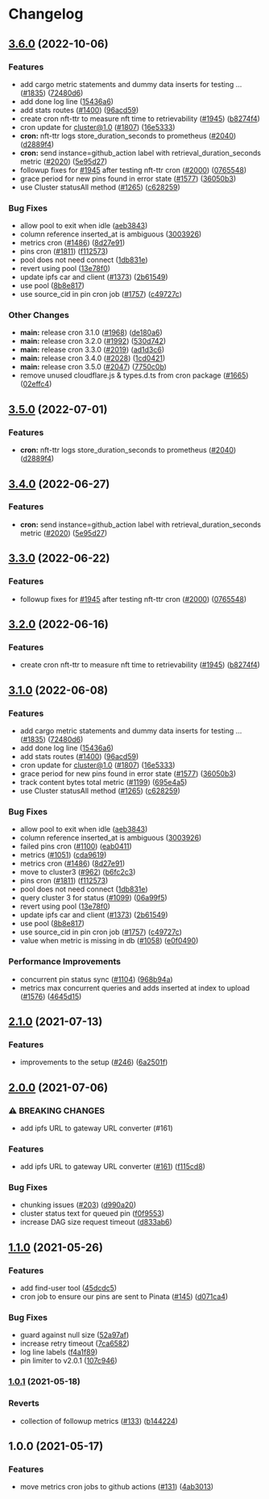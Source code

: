 # Changelog

## [3.6.0](https://github.com/mikeyhodl/nft.storage/compare/cron-v3.5.0...cron-v3.6.0) (2022-10-06)


### Features

* add cargo metric statements and dummy data inserts for testing … ([#1835](https://github.com/mikeyhodl/nft.storage/issues/1835)) ([72480d6](https://github.com/mikeyhodl/nft.storage/commit/72480d6a9719308bf4a8a81c34764a51f5f58cfa))
* add done log line ([15436a6](https://github.com/mikeyhodl/nft.storage/commit/15436a6f9f740785d3462964c1b8ff449ccbb7f5))
* add stats routes ([#1400](https://github.com/mikeyhodl/nft.storage/issues/1400)) ([96acd59](https://github.com/mikeyhodl/nft.storage/commit/96acd592b8e0cc36f2adaf542ef4921cfa8bea22))
* create cron nft-ttr to measure nft time to retrievability ([#1945](https://github.com/mikeyhodl/nft.storage/issues/1945)) ([b8274f4](https://github.com/mikeyhodl/nft.storage/commit/b8274f467f5e85d569c2635e179e255c29c8b1af))
* cron update for cluster@1.0 ([#1807](https://github.com/mikeyhodl/nft.storage/issues/1807)) ([16e5333](https://github.com/mikeyhodl/nft.storage/commit/16e5333346d22c7c2d212ca0a80ff712fbc6ba2b))
* **cron:** nft-ttr logs store_duration_seconds to prometheus ([#2040](https://github.com/mikeyhodl/nft.storage/issues/2040)) ([d2889f4](https://github.com/mikeyhodl/nft.storage/commit/d2889f4a69de52482ce2c165c940171d74810fa6))
* **cron:** send instance=github_action label with retrieval_duration_seconds metric ([#2020](https://github.com/mikeyhodl/nft.storage/issues/2020)) ([5e95d27](https://github.com/mikeyhodl/nft.storage/commit/5e95d27c94f7253dac00db0591992b5502cdacc2))
* followup fixes for [#1945](https://github.com/mikeyhodl/nft.storage/issues/1945) after testing nft-ttr cron  ([#2000](https://github.com/mikeyhodl/nft.storage/issues/2000)) ([0765548](https://github.com/mikeyhodl/nft.storage/commit/0765548a4f46ebd2ccd1f5358e68686e766af1d8))
* grace period for new pins found in error state ([#1577](https://github.com/mikeyhodl/nft.storage/issues/1577)) ([36050b3](https://github.com/mikeyhodl/nft.storage/commit/36050b3a8b52ad71348cca346a7dd3933b6f168f))
* use Cluster statusAll method ([#1265](https://github.com/mikeyhodl/nft.storage/issues/1265)) ([c628259](https://github.com/mikeyhodl/nft.storage/commit/c628259179db7890335c476fffeff636b9fd0c26))


### Bug Fixes

* allow pool to exit when idle ([aeb3843](https://github.com/mikeyhodl/nft.storage/commit/aeb38439bc98f90877763d51e03ffe0247f236f3))
* column reference inserted_at is ambiguous ([3003926](https://github.com/mikeyhodl/nft.storage/commit/3003926c399be163fd09b3e4788699ac8f850f61))
* metrics cron ([#1486](https://github.com/mikeyhodl/nft.storage/issues/1486)) ([8d27e91](https://github.com/mikeyhodl/nft.storage/commit/8d27e919b734194cdd459c4714fe96eec748a119))
* pins cron ([#1811](https://github.com/mikeyhodl/nft.storage/issues/1811)) ([f112573](https://github.com/mikeyhodl/nft.storage/commit/f1125738ba8e9c70a4a4da2cd8d3cbb48cb5b4c2))
* pool does not need connect ([1db831e](https://github.com/mikeyhodl/nft.storage/commit/1db831e0548c5996569a8dfc9884a6feabdf52c5))
* revert using pool ([13e78f0](https://github.com/mikeyhodl/nft.storage/commit/13e78f0ee2ac9deff979da696ff3a481695eee22))
* update ipfs car and client ([#1373](https://github.com/mikeyhodl/nft.storage/issues/1373)) ([2b61549](https://github.com/mikeyhodl/nft.storage/commit/2b61549f4f31684a6afca28c9f7ed39dc076ada2))
* use pool ([8b8e817](https://github.com/mikeyhodl/nft.storage/commit/8b8e817379245b8cf2cfab135124d4636efbc6de))
* use source_cid in pin cron job ([#1757](https://github.com/mikeyhodl/nft.storage/issues/1757)) ([c49727c](https://github.com/mikeyhodl/nft.storage/commit/c49727c6159c37843f8b61957a6c97b2f1123637))


### Other Changes

* **main:** release cron 3.1.0 ([#1968](https://github.com/mikeyhodl/nft.storage/issues/1968)) ([de180a6](https://github.com/mikeyhodl/nft.storage/commit/de180a6f4b57293d6cbb2c744923a7a344108c5c))
* **main:** release cron 3.2.0 ([#1992](https://github.com/mikeyhodl/nft.storage/issues/1992)) ([530d742](https://github.com/mikeyhodl/nft.storage/commit/530d74203ab9793f24b620b55ccead426d637075))
* **main:** release cron 3.3.0 ([#2019](https://github.com/mikeyhodl/nft.storage/issues/2019)) ([ad1d3c6](https://github.com/mikeyhodl/nft.storage/commit/ad1d3c6b9669ef3a14f5fc569449921ba7d6956f))
* **main:** release cron 3.4.0 ([#2028](https://github.com/mikeyhodl/nft.storage/issues/2028)) ([1cd0421](https://github.com/mikeyhodl/nft.storage/commit/1cd0421c8b3ae1226fbd6fa1f6ab2afd8b6341aa))
* **main:** release cron 3.5.0 ([#2047](https://github.com/mikeyhodl/nft.storage/issues/2047)) ([7750c0b](https://github.com/mikeyhodl/nft.storage/commit/7750c0b0a23d2bdd970ebb51ca1c71a5287621bd))
* remove unused cloudflare.js & types.d.ts from cron package ([#1665](https://github.com/mikeyhodl/nft.storage/issues/1665)) ([02effc4](https://github.com/mikeyhodl/nft.storage/commit/02effc4781b93dcc5eaf6566a9a35da7b70cc4da))

## [3.5.0](https://github.com/nftstorage/nft.storage/compare/cron-v3.4.0...cron-v3.5.0) (2022-07-01)


### Features

* **cron:** nft-ttr logs store_duration_seconds to prometheus ([#2040](https://github.com/nftstorage/nft.storage/issues/2040)) ([d2889f4](https://github.com/nftstorage/nft.storage/commit/d2889f4a69de52482ce2c165c940171d74810fa6))

## [3.4.0](https://github.com/nftstorage/nft.storage/compare/cron-v3.3.0...cron-v3.4.0) (2022-06-27)


### Features

* **cron:** send instance=github_action label with retrieval_duration_seconds metric ([#2020](https://github.com/nftstorage/nft.storage/issues/2020)) ([5e95d27](https://github.com/nftstorage/nft.storage/commit/5e95d27c94f7253dac00db0591992b5502cdacc2))

## [3.3.0](https://github.com/nftstorage/nft.storage/compare/cron-v3.2.0...cron-v3.3.0) (2022-06-22)


### Features

* followup fixes for [#1945](https://github.com/nftstorage/nft.storage/issues/1945) after testing nft-ttr cron  ([#2000](https://github.com/nftstorage/nft.storage/issues/2000)) ([0765548](https://github.com/nftstorage/nft.storage/commit/0765548a4f46ebd2ccd1f5358e68686e766af1d8))

## [3.2.0](https://github.com/nftstorage/nft.storage/compare/cron-v3.1.0...cron-v3.2.0) (2022-06-16)


### Features

* create cron nft-ttr to measure nft time to retrievability ([#1945](https://github.com/nftstorage/nft.storage/issues/1945)) ([b8274f4](https://github.com/nftstorage/nft.storage/commit/b8274f467f5e85d569c2635e179e255c29c8b1af))

## [3.1.0](https://github.com/nftstorage/nft.storage/compare/cron-v3.0.0...cron-v3.1.0) (2022-06-08)


### Features

* add cargo metric statements and dummy data inserts for testing … ([#1835](https://github.com/nftstorage/nft.storage/issues/1835)) ([72480d6](https://github.com/nftstorage/nft.storage/commit/72480d6a9719308bf4a8a81c34764a51f5f58cfa))
* add done log line ([15436a6](https://github.com/nftstorage/nft.storage/commit/15436a6f9f740785d3462964c1b8ff449ccbb7f5))
* add stats routes ([#1400](https://github.com/nftstorage/nft.storage/issues/1400)) ([96acd59](https://github.com/nftstorage/nft.storage/commit/96acd592b8e0cc36f2adaf542ef4921cfa8bea22))
* cron update for cluster@1.0 ([#1807](https://github.com/nftstorage/nft.storage/issues/1807)) ([16e5333](https://github.com/nftstorage/nft.storage/commit/16e5333346d22c7c2d212ca0a80ff712fbc6ba2b))
* grace period for new pins found in error state ([#1577](https://github.com/nftstorage/nft.storage/issues/1577)) ([36050b3](https://github.com/nftstorage/nft.storage/commit/36050b3a8b52ad71348cca346a7dd3933b6f168f))
* track content bytes total metric ([#1199](https://github.com/nftstorage/nft.storage/issues/1199)) ([695e4a5](https://github.com/nftstorage/nft.storage/commit/695e4a5d7bbefc125291cfd001a743683efb6808))
* use Cluster statusAll method ([#1265](https://github.com/nftstorage/nft.storage/issues/1265)) ([c628259](https://github.com/nftstorage/nft.storage/commit/c628259179db7890335c476fffeff636b9fd0c26))


### Bug Fixes

* allow pool to exit when idle ([aeb3843](https://github.com/nftstorage/nft.storage/commit/aeb38439bc98f90877763d51e03ffe0247f236f3))
* column reference inserted_at is ambiguous ([3003926](https://github.com/nftstorage/nft.storage/commit/3003926c399be163fd09b3e4788699ac8f850f61))
* failed pins cron ([#1100](https://github.com/nftstorage/nft.storage/issues/1100)) ([eab0411](https://github.com/nftstorage/nft.storage/commit/eab0411b1215791469fa691edfb33d3b9ed398d1))
* metrics ([#1051](https://github.com/nftstorage/nft.storage/issues/1051)) ([cda9619](https://github.com/nftstorage/nft.storage/commit/cda9619d9dcdd26a449d20d78fec769d7ec20c28))
* metrics cron ([#1486](https://github.com/nftstorage/nft.storage/issues/1486)) ([8d27e91](https://github.com/nftstorage/nft.storage/commit/8d27e919b734194cdd459c4714fe96eec748a119))
* move to cluster3 ([#962](https://github.com/nftstorage/nft.storage/issues/962)) ([b6fc2c3](https://github.com/nftstorage/nft.storage/commit/b6fc2c3dfb1813f36f6a35e38c5f89fffb15e238))
* pins cron ([#1811](https://github.com/nftstorage/nft.storage/issues/1811)) ([f112573](https://github.com/nftstorage/nft.storage/commit/f1125738ba8e9c70a4a4da2cd8d3cbb48cb5b4c2))
* pool does not need connect ([1db831e](https://github.com/nftstorage/nft.storage/commit/1db831e0548c5996569a8dfc9884a6feabdf52c5))
* query cluster 3 for status ([#1099](https://github.com/nftstorage/nft.storage/issues/1099)) ([06a99f5](https://github.com/nftstorage/nft.storage/commit/06a99f512f461c75b90a41de09ef89cec6a85a84))
* revert using pool ([13e78f0](https://github.com/nftstorage/nft.storage/commit/13e78f0ee2ac9deff979da696ff3a481695eee22))
* update ipfs car and client ([#1373](https://github.com/nftstorage/nft.storage/issues/1373)) ([2b61549](https://github.com/nftstorage/nft.storage/commit/2b61549f4f31684a6afca28c9f7ed39dc076ada2))
* use pool ([8b8e817](https://github.com/nftstorage/nft.storage/commit/8b8e817379245b8cf2cfab135124d4636efbc6de))
* use source_cid in pin cron job ([#1757](https://github.com/nftstorage/nft.storage/issues/1757)) ([c49727c](https://github.com/nftstorage/nft.storage/commit/c49727c6159c37843f8b61957a6c97b2f1123637))
* value when metric is missing in db ([#1058](https://github.com/nftstorage/nft.storage/issues/1058)) ([e0f0490](https://github.com/nftstorage/nft.storage/commit/e0f049049efa4dc9d2bf2b9720cec119b917cb1c))


### Performance Improvements

* concurrent pin status sync ([#1104](https://github.com/nftstorage/nft.storage/issues/1104)) ([968b94a](https://github.com/nftstorage/nft.storage/commit/968b94a7977397804113d54b519afd1f1aaa03bd))
* metrics max concurrent queries and adds inserted at index to upload ([#1576](https://github.com/nftstorage/nft.storage/issues/1576)) ([4645d15](https://github.com/nftstorage/nft.storage/commit/4645d1594ec93eefee2d2d8f783b6ff5be5cfd8e))

## [2.1.0](https://www.github.com/nftstorage/nft.storage/compare/cron-v2.0.0...cron-v2.1.0) (2021-07-13)


### Features

* improvements to the setup ([#246](https://www.github.com/nftstorage/nft.storage/issues/246)) ([6a2501f](https://www.github.com/nftstorage/nft.storage/commit/6a2501f5c340af87c1571886961920280afec249))

## [2.0.0](https://www.github.com/nftstorage/nft.storage/compare/cron-v1.1.0...cron-v2.0.0) (2021-07-06)


### ⚠ BREAKING CHANGES

* add ipfs URL to gateway URL converter (#161)

### Features

* add ipfs URL to gateway URL converter ([#161](https://www.github.com/nftstorage/nft.storage/issues/161)) ([f115cd8](https://www.github.com/nftstorage/nft.storage/commit/f115cd8964bc565fc1a3313fc8d2fb3a392dd0ac))


### Bug Fixes

* chunking issues ([#203](https://www.github.com/nftstorage/nft.storage/issues/203)) ([d990a20](https://www.github.com/nftstorage/nft.storage/commit/d990a207fd99aa74bde56a5d6b79e5027cf42287))
* cluster status text for queued pin ([f0f9553](https://www.github.com/nftstorage/nft.storage/commit/f0f955305e9d65b6993f04a18b30673e5f8bc5e6))
* increase DAG size request timeout ([d833ab6](https://www.github.com/nftstorage/nft.storage/commit/d833ab631b865e9406b6434769d934f8c1bde946))

## [1.1.0](https://www.github.com/nftstorage/nft.storage/compare/cron-v1.0.1...cron-v1.1.0) (2021-05-26)


### Features

* add find-user tool ([45dcdc5](https://www.github.com/nftstorage/nft.storage/commit/45dcdc55b552d1b6ba8f3ba1db9f6a263fcf7e2f))
* cron job to ensure our pins are sent to Pinata ([#145](https://www.github.com/nftstorage/nft.storage/issues/145)) ([d071ca4](https://www.github.com/nftstorage/nft.storage/commit/d071ca4bb0921f9a663f8024a0e0e8a0fc7de0dd))


### Bug Fixes

* guard against null size ([52a97af](https://www.github.com/nftstorage/nft.storage/commit/52a97af6a2cf2be4b8dee1de946f05179b361358))
* increase retry timeout ([7ca6582](https://www.github.com/nftstorage/nft.storage/commit/7ca6582f0fd9ce07a59c7766fc3c907fe3d1fbf0))
* log line labels ([f4a1f89](https://www.github.com/nftstorage/nft.storage/commit/f4a1f890f4820aae92d2fcecd630ad972658e4c9))
* pin limiter to v2.0.1 ([107c946](https://www.github.com/nftstorage/nft.storage/commit/107c9462fc6f9118e8b390c6cbc18ef0bc55f18c))

### [1.0.1](https://www.github.com/nftstorage/nft.storage/compare/cron-v1.0.0...cron-v1.0.1) (2021-05-18)


### Reverts

* collection of followup metrics ([#133](https://www.github.com/nftstorage/nft.storage/issues/133)) ([b144224](https://www.github.com/nftstorage/nft.storage/commit/b144224ace1e67ba415206a6a3d9fcb071fbf878))

## 1.0.0 (2021-05-17)


### Features

* move metrics cron jobs to github actions ([#131](https://www.github.com/nftstorage/nft.storage/issues/131)) ([4ab3013](https://www.github.com/nftstorage/nft.storage/commit/4ab30134173764b82d1fb1887dafcb6e8f98ef9d))
